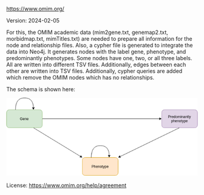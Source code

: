 https://www.omim.org/

Version: 2024-02-05

For this, the OMIM academic data (mim2gene.txt, genemap2.txt, morbidmap.txt, mimTitles.txt) are needed to prepare all information for the node and relationship files. Also, a cypher file is generated to integrate the data into Neo4j. It generates nodes with the label gene, phenotype, and predominantly phenotypes. Some nodes have one, two, or all three labels. All are written into different TSV files. Additionally, edges between each other are written into TSV files. Additionally, cypher queries are added which remove the OMIM nodes which has no relationships.

The schema is shown here:

![er_diagram](omim.png)

License: https://www.omim.org/help/agreement